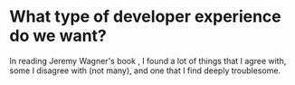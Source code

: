 # What type of developer experience do we want?

In reading Jeremy Wagner's book , I found a lot of things that I agree with, some I disagree with (not many), and one that I find deeply troublesome.
